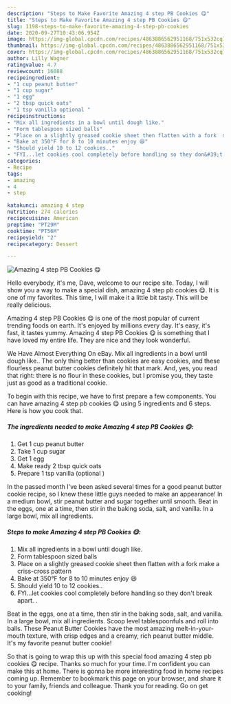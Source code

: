 ```yaml
---
description: "Steps to Make Favorite Amazing 4 step PB Cookies 😋"
title: "Steps to Make Favorite Amazing 4 step PB Cookies 😋"
slug: 1198-steps-to-make-favorite-amazing-4-step-pb-cookies
date: 2020-09-27T10:43:06.954Z
image: https://img-global.cpcdn.com/recipes/4863886562951168/751x532cq70/amazing-4-step-pb-cookies-😋-recipe-main-photo.jpg
thumbnail: https://img-global.cpcdn.com/recipes/4863886562951168/751x532cq70/amazing-4-step-pb-cookies-😋-recipe-main-photo.jpg
cover: https://img-global.cpcdn.com/recipes/4863886562951168/751x532cq70/amazing-4-step-pb-cookies-😋-recipe-main-photo.jpg
author: Lilly Wagner
ratingvalue: 4.7
reviewcount: 16088
recipeingredient:
- "1 cup peanut butter"
- "1 cup sugar"
- "1 egg"
- "2 tbsp quick oats"
- "1 tsp vanilla optional "
recipeinstructions:
- "Mix all ingredients in a bowl until dough like."
- "Form tablespoon sized balls"
- "Place on a slightly greased cookie sheet then flatten with a fork  make a criss-cross pattern"
- "Bake at 350°F for 8 to 10 minutes enjoy 😆"
- "Should yield 10 to 12 cookies.."
- "FYI...let cookies cool completely before handling so they don&#39;t break apart. ."
categories:
- Recipe
tags:
- amazing
- 4
- step

katakunci: amazing 4 step 
nutrition: 274 calories
recipecuisine: American
preptime: "PT29M"
cooktime: "PT56M"
recipeyield: "2"
recipecategory: Dessert

---
```



![Amazing 4 step PB Cookies 😋](https://img-global.cpcdn.com/recipes/4863886562951168/751x532cq70/amazing-4-step-pb-cookies-😋-recipe-main-photo.jpg)

Hello everybody, it's me, Dave, welcome to our recipe site. Today, I will show you a way to make a special dish, amazing 4 step pb cookies 😋. It is one of my favorites. This time, I will make it a little bit tasty. This will be really delicious.

Amazing 4 step PB Cookies 😋 is one of the most popular of current trending foods on earth. It's enjoyed by millions every day. It's easy, it's fast, it tastes yummy. Amazing 4 step PB Cookies 😋 is something that I have loved my entire life. They are nice and they look wonderful.

We Have Almost Everything On eBay. Mix all ingredients in a bowl until dough like.. The only thing better than cookies are easy cookies, and these flourless peanut butter cookies definitely hit that mark. And, yes, you read that right: there is no flour in these cookies, but I promise you, they taste just as good as a traditional cookie.


To begin with this recipe, we have to first prepare a few components. You can have amazing 4 step pb cookies 😋 using 5 ingredients and 6 steps. Here is how you cook that.

<!--inarticleads1-->

##### The ingredients needed to make Amazing 4 step PB Cookies 😋:

1. Get 1 cup peanut butter
1. Take 1 cup sugar
1. Get 1 egg
1. Make ready 2 tbsp quick oats
1. Prepare 1 tsp vanilla (optional )


In the passed month I&#39;ve been asked several times for a good peanut butter cookie recipe, so I knew these little guys needed to make an appearance! In a medium bowl, stir peanut butter and sugar together until smooth. Beat in the eggs, one at a time, then stir in the baking soda, salt, and vanilla. In a large bowl, mix all ingredients. 

<!--inarticleads2-->

##### Steps to make Amazing 4 step PB Cookies 😋:

1. Mix all ingredients in a bowl until dough like.
1. Form tablespoon sized balls
1. Place on a slightly greased cookie sheet then flatten with a fork  make a criss-cross pattern
1. Bake at 350°F for 8 to 10 minutes enjoy 😆
1. Should yield 10 to 12 cookies..
1. FYI...let cookies cool completely before handling so they don&#39;t break apart. .


Beat in the eggs, one at a time, then stir in the baking soda, salt, and vanilla. In a large bowl, mix all ingredients. Scoop level tablespoonfuls and roll into balls. These Peanut Butter Cookies have the most amazing melt-in-your-mouth texture, with crisp edges and a creamy, rich peanut butter middle. It&#39;s my favorite peanut butter cookie! 

So that is going to wrap this up with this special food amazing 4 step pb cookies 😋 recipe. Thanks so much for your time. I'm confident you can make this at home. There is gonna be more interesting food in home recipes coming up. Remember to bookmark this page on your browser, and share it to your family, friends and colleague. Thank you for reading. Go on get cooking!

